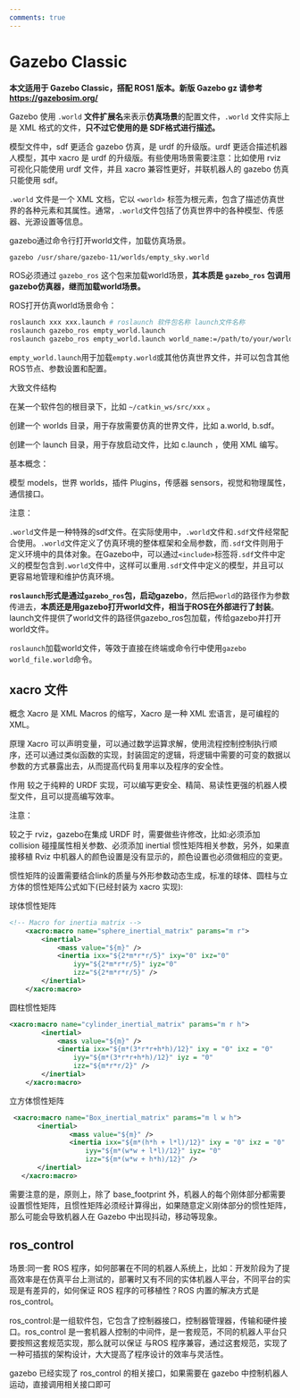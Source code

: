 ```yaml
---
comments: true
---
```


# Gazebo Classic

**本文适用于 Gazebo Classic，搭配 ROS1 版本。新版 Gazebo gz 请参考 <https://gazebosim.org/>**

Gazebo 使用 `.world` **文件扩展名**来表示**仿真场景**的配置文件，`.world` 文件实际上是 XML 格式的文件，**只不过它使用的是 SDF格式进行描述。**

模型文件中，sdf 更适合 gazebo 仿真，是 urdf 的升级版。urdf 更适合描述机器人模型，其中 xacro 是 urdf 的升级版。有些使用场景需要注意：比如使用 rviz 可视化只能使用 urdf 文件，并且 xacro 兼容性更好，并联机器人的 gazebo 仿真只能使用 sdf。

`.world` 文件是一个 XML 文档，它以 `<world>` 标签为根元素，包含了描述仿真世界的各种元素和其属性。通常，`.world`文件包括了仿真世界中的各种模型、传感器、光源设置等信息。

gazebo通过命令行打开world文件，加载仿真场景。

```bash
gazebo /usr/share/gazebo-11/worlds/empty_sky.world
```

ROS必须通过 `gazebo_ros` 这个包来加载world场景，**其本质是 `gazebo_ros` 包调用gazebo仿真器，继而加载world场景。**

ROS打开仿真world场景命令：

```bash
roslaunch xxx xxx.launch # roslaunch 软件包名称 launch文件名称
roslaunch gazebo_ros empty_world.launch
roslaunch gazebo_ros empty_world.launch world_name:=/path/to/your/world_file.world
```

`empty_world.launch`用于加载`empty.world`或其他仿真世界文件，并可以包含其他ROS节点、参数设置和配置。

大致文件结构

在某一个软件包的根目录下，比如 `~/catkin_ws/src/xxx` 。

创建一个 worlds 目录，用于存放需要仿真的世界文件，比如 a.world, b.sdf。

创建一个 launch 目录，用于存放启动文件，比如 c.launch ，使用 XML 编写。

基本概念：

模型 models，世界 worlds，插件 Plugins，传感器 sensors，视觉和物理属性，通信接口。

注意：

`.world`文件是一种特殊的sdf文件。在实际使用中，`.world`文件和`.sdf`文件经常配合使用。`.world`文件定义了仿真环境的整体框架和全局参数，而`.sdf`文件则用于定义环境中的具体对象。在Gazebo中，可以通过`<include>`标签将`.sdf`文件中定义的模型包含到`.world`文件中，这样可以重用`.sdf`文件中定义的模型，并且可以更容易地管理和维护仿真环境。

**`roslaunch`形式是通过`gazebo_ros`包，启动gazebo**，然后把`world`的路径作为参数传进去，**本质还是用gazebo打开world文件，相当于ROS在外部进行了封装**。launch文件提供了world文件的路径供gazebo_ros包加载，传给gazebo并打开world文件。

`roslaunch`加载world文件，等效于直接在终端或命令行中使用`gazebo world_file.world`命令。

## xacro 文件

概念
Xacro 是 XML Macros 的缩写，Xacro 是一种 XML 宏语言，是可编程的 XML。

原理
Xacro 可以声明变量，可以通过数学运算求解，使用流程控制控制执行顺序，还可以通过类似函数的实现，封装固定的逻辑，将逻辑中需要的可变的数据以参数的方式暴露出去，从而提高代码复用率以及程序的安全性。

作用
较之于纯粹的 URDF 实现，可以编写更安全、精简、易读性更强的机器人模型文件，且可以提高编写效率。

注意：

较之于 rviz，gazebo在集成 URDF 时，需要做些许修改，比如:必须添加 collision 碰撞属性相关参数、必须添加 inertial 惯性矩阵相关参数，另外，如果直接移植 Rviz 中机器人的颜色设置是没有显示的，颜色设置也必须做相应的变更。

惯性矩阵的设置需要结合link的质量与外形参数动态生成，标准的球体、圆柱与立方体的惯性矩阵公式如下(已经封装为 xacro 实现):

球体惯性矩阵

```xml
<!-- Macro for inertia matrix -->
    <xacro:macro name="sphere_inertial_matrix" params="m r">
        <inertial>
            <mass value="${m}" />
            <inertia ixx="${2*m*r*r/5}" ixy="0" ixz="0"
                iyy="${2*m*r*r/5}" iyz="0"
                izz="${2*m*r*r/5}" />
        </inertial>
    </xacro:macro>
```

圆柱惯性矩阵

```xml
<xacro:macro name="cylinder_inertial_matrix" params="m r h">
        <inertial>
            <mass value="${m}" />
            <inertia ixx="${m*(3*r*r+h*h)/12}" ixy = "0" ixz = "0"
                iyy="${m*(3*r*r+h*h)/12}" iyz = "0"
                izz="${m*r*r/2}" />
        </inertial>
    </xacro:macro>
```

立方体惯性矩阵

```xml
 <xacro:macro name="Box_inertial_matrix" params="m l w h">
       <inertial>
               <mass value="${m}" />
               <inertia ixx="${m*(h*h + l*l)/12}" ixy = "0" ixz = "0"
                   iyy="${m*(w*w + l*l)/12}" iyz= "0"
                   izz="${m*(w*w + h*h)/12}" />
       </inertial>
   </xacro:macro>
```

需要注意的是，原则上，除了 base_footprint 外，机器人的每个刚体部分都需要设置惯性矩阵，且惯性矩阵必须经计算得出，如果随意定义刚体部分的惯性矩阵，那么可能会导致机器人在 Gazebo 中出现抖动，移动等现象。

## ros_control

场景:同一套 ROS 程序，如何部署在不同的机器人系统上，比如：开发阶段为了提高效率是在仿真平台上测试的，部署时又有不同的实体机器人平台，不同平台的实现是有差异的，如何保证 ROS 程序的可移植性？ROS 内置的解决方式是 ros_control。

ros_control:是一组软件包，它包含了控制器接口，控制器管理器，传输和硬件接口。ros_control 是一套机器人控制的中间件，是一套规范，不同的机器人平台只要按照这套规范实现，那么就可以保证 与ROS 程序兼容，通过这套规范，实现了一种可插拔的架构设计，大大提高了程序设计的效率与灵活性。

gazebo 已经实现了 ros_control 的相关接口，如果需要在 gazebo 中控制机器人运动，直接调用相关接口即可
